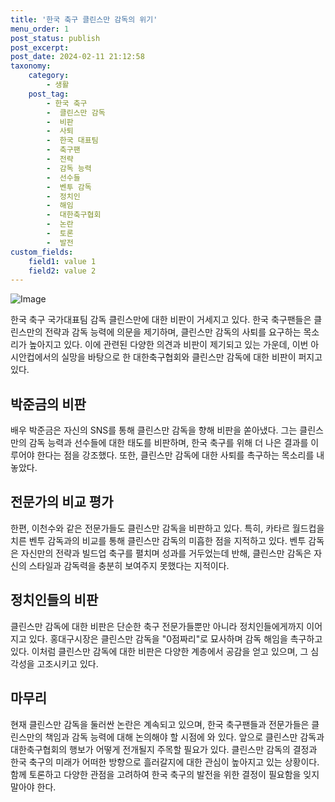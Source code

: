 ```yaml
---
title: '한국 축구 클린스만 감독의 위기'
menu_order: 1
post_status: publish
post_excerpt: 
post_date: 2024-02-11 21:12:58
taxonomy:
    category:
        - 생활
    post_tag:
        - 한국 축구
        -  클린스만 감독
        -  비판
        -  사퇴
        -  한국 대표팀
        -  축구팬
        -  전략
        -  감독 능력
        -  선수들
        -  벤투 감독
        -  정치인
        -  해임
        -  대한축구협회
        -  논란
        -  토론
        -  발전
custom_fields:
    field1: value 1
    field2: value 2
---
```


![Image](https://imgnews.pstatic.net/image/009/2024/02/11/0005257099_001_20240211102701039.jpeg?type=w647)

한국 축구 국가대표팀 감독 클린스만에 대한 비판이 거세지고 있다. 한국 축구팬들은 클린스만의 전략과 감독 능력에 의문을 제기하며, 클린스만 감독의 사퇴를 요구하는 목소리가 높아지고 있다. 이에 관련된 다양한 의견과 비판이 제기되고 있는 가운데, 이번 아시안컵에서의 실망을 바탕으로 한 대한축구협회와 클린스만 감독에 대한 비판이 퍼지고 있다. 
## 박준금의 비판
배우 박준금은 자신의 SNS를 통해 클린스만 감독을 향해 비판을 쏟아냈다. 그는 클린스만의 감독 능력과 선수들에 대한 태도를 비판하며, 한국 축구를 위해 더 나은 결과를 이루어야 한다는 점을 강조했다. 또한, 클린스만 감독에 대한 사퇴를 촉구하는 목소리를 내놓았다.
## 전문가의 비교 평가
한편, 이천수와 같은 전문가들도 클린스만 감독을 비판하고 있다. 특히, 카타르 월드컵을 치른 벤투 감독과의 비교를 통해 클린스만 감독의 미흡한 점을 지적하고 있다. 벤투 감독은 자신만의 전략과 빌드업 축구를 펼치며 성과를 거두었는데 반해, 클린스만 감독은 자신의 스타일과 감독력을 충분히 보여주지 못했다는 지적이다.
## 정치인들의 비판
클린스만 감독에 대한 비판은 단순한 축구 전문가들뿐만 아니라 정치인들에게까지 이어지고 있다. 홍대구시장은 클린스만 감독을 "0점짜리"로 묘사하며 감독 해임을 촉구하고 있다. 이처럼 클린스만 감독에 대한 비판은 다양한 계층에서 공감을 얻고 있으며, 그 심각성을 고조시키고 있다.
## 마무리
현재 클린스만 감독을 둘러싼 논란은 계속되고 있으며, 한국 축구팬들과 전문가들은 클린스만의 책임과 감독 능력에 대해 논의해야 할 시점에 와 있다. 앞으로 클린스만 감독과 대한축구협회의 행보가 어떻게 전개될지 주목할 필요가 있다. 클린스만 감독의 결정과 한국 축구의 미래가 어떠한 방향으로 흘러갈지에 대한 관심이 높아지고 있는 상황이다.함께 토론하고 다양한 관점을 고려하여 한국 축구의 발전을 위한 결정이 필요함을 잊지 말아야 한다.
